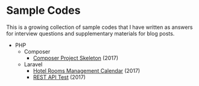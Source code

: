 # Sample Codes

This is a growing collection of sample codes that I have written as answers for interview questions and supplementary materials for blog posts.

* PHP 
  * Composer 
    * [Composer Project Skeleton](/php/composer/composer-project-skeleton) (2017)
  * Laravel 
    * [Hotel Rooms Management Calendar](/php/laravel/hotel-rooms-management-calendar/) (2017)
    * [REST API Test](/php/laravel/apitest) (2017)
